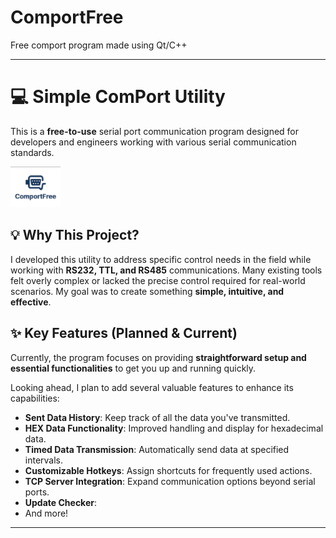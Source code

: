 # ComportFree
Free comport program made using Qt/C++

---
     
# 💻 Simple ComPort Utility

This is a **free-to-use** serial port communication program designed for developers and engineers working with various serial communication standards.
  

  ![ComportFree Logo](resource/smallLogo.png)


## 💡 Why This Project?

I developed this utility to address specific control needs in the field while working with **RS232, TTL, and RS485** communications. Many existing tools felt overly complex or lacked the precise control required for real-world scenarios. My goal was to create something **simple, intuitive, and effective**.
     
    
## ✨ Key Features (Planned & Current)

Currently, the program focuses on providing **straightforward setup and essential functionalities** to get you up and running quickly.

Looking ahead, I plan to add several valuable features to enhance its capabilities:

* **Sent Data History**: Keep track of all the data you've transmitted.
* **HEX Data Functionality**: Improved handling and display for hexadecimal data.
* **Timed Data Transmission**: Automatically send data at specified intervals.
* **Customizable Hotkeys**: Assign shortcuts for frequently used actions.
* **TCP Server Integration**: Expand communication options beyond serial ports.
* **Update Checker**: 
* And more!

---
